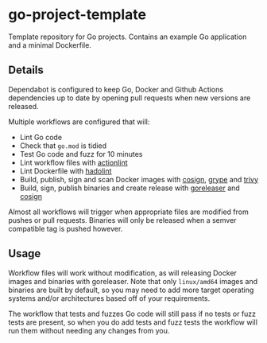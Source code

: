 # go-project-template

Template repository for Go projects. Contains an example Go application and a minimal Dockerfile.

## Details

Dependabot is configured to keep Go, Docker and Github Actions dependencies up to date by opening
pull requests when new versions are released.

Multiple workflows are configured that will:

- Lint Go code
- Check that `go.mod` is tidied
- Test Go code and fuzz for 10 minutes
- Lint workflow files with [actionlint](https://github.com/rhysd/actionlint)
- Lint Dockerfile with [hadolint](https://github.com/hadolint/hadolint)
- Build, publish, sign and scan Docker images with [cosign](https://github.com/sigstore/cosign), [grype](https://github.com/anchore/grype) and [trivy](https://github.com/aquasecurity/trivy)
- Build, sign, publish binaries and create release with [goreleaser](https://github.com/goreleaser/goreleaser) and [cosign](https://github.com/sigstore/cosign)

Almost all workflows will trigger when appropriate files are modified from pushes or pull requests. 
Binaries will only be released when a semver compatible tag is pushed however.

## Usage

Workflow files will work without modification, as will releasing Docker images and binaries with goreleaser.
Note that only `linux/amd64` images and binaries are built by default, so you may need to add more target
operating systems and/or architectures based off of your requirements.

The workflow that tests and fuzzes Go code will still pass if no tests or fuzz tests are present, so when you
do add tests and fuzz tests the workflow will run them without needing any changes from you.
